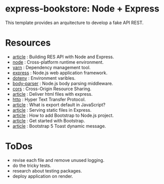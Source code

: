 # express-bookstore: Node + Express

This template provides an arquitecture to develop a fake API REST.

# Resources

- [article](https://stackabuse.com/building-a-rest-api-with-node-and-express/) : Building RES API with Node and Express.
- [node](https://nodejs.org/en) : Cross-platform runtime environment.
- [yarn](https://classic.yarnpkg.com/en/) : Dependency management tool.
- [express](https://expressjs.com/) : Node.js web application framework.
- [dotenv](https://www.npmjs.com/package/dotenv) : Environment varibles.
- [body-parser](https://www.npmjs.com/package/body-parser) : Node.js body parsing middleware.
- [cors](https://www.npmjs.com/package/cors) : Cross-Origin Resource Sharing.
- [article](https://www.digitalocean.com/community/tutorials/use-expressjs-to-deliver-html-files) : Deliver html files with express.
- [http](https://http.dev/) : Hyper Text Transfer Protocol.
- [article](https://www.geeksforgeeks.org/what-is-export-default-in-javascript/) : What is export default in JavaScript?
- [article](https://expressjs.com/en/starter/static-files.html) : Serving static files in Express.
- [article](https://www.educative.io/answers/how-to-add-bootstrap-to-your-nodejs-project) : How to add Bootstrap to Node.js project.
- [article](https://getbootstrap.com/docs/5.3/getting-started/introduction/) : Get started with Bootstrap.
- [article](https://www.codehim.com/bootstrap/bootstrap-5-toast-dynamic-message/) : Bootstrap 5 Toast dynamic message.

# ToDos

- revise each file and remove unused logging.
- do the tricky tests.
- research about testing packages.
- deploy application on render.

